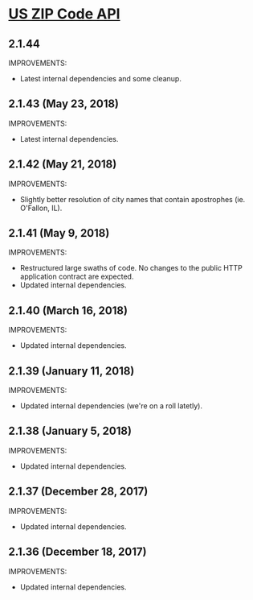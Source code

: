 # [US ZIP Code API](https://smartystreets.com/docs/local/us-zipcode-api)


## 2.1.44

IMPROVEMENTS:

- Latest internal dependencies and some cleanup.


## 2.1.43 (May 23, 2018)

IMPROVEMENTS:

- Latest internal dependencies.


## 2.1.42 (May 21, 2018)

IMPROVEMENTS:

- Slightly better resolution of city names that contain apostrophes (ie. O'Fallon, IL).


## 2.1.41 (May 9, 2018)

IMPROVEMENTS:

- Restructured large swaths of code. No changes to the public HTTP application contract are expected.
- Updated internal dependencies.


## 2.1.40 (March 16, 2018)

IMPROVEMENTS:

- Updated internal dependencies.


## 2.1.39 (January 11, 2018)

IMPROVEMENTS:

- Updated internal dependencies (we're on a roll latetly).


## 2.1.38 (January 5, 2018)

IMPROVEMENTS:

- Updated internal dependencies.


## 2.1.37 (December 28, 2017)

IMPROVEMENTS:

- Updated internal dependencies.


## 2.1.36 (December 18, 2017)

IMPROVEMENTS:

- Updated internal dependencies.

